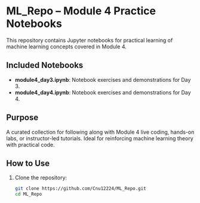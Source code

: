 #  ML_Repo – Module 4 Practice Notebooks

This repository contains Jupyter notebooks for practical learning of machine learning concepts covered in Module 4.

##  Included Notebooks

- **module4_day3.ipynb**: Notebook exercises and demonstrations for Day 3.
- **module4_day4.ipynb**: Notebook exercises and demonstrations for Day 4.

##  Purpose

A curated collection for following along with Module 4 live coding, hands-on labs, or instructor-led tutorials. Ideal for reinforcing machine learning theory with practical code.

##  How to Use

1. Clone the repository:
   ```bash
   git clone https://github.com/Cnu12224/ML_Repo.git
   cd ML_Repo
